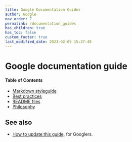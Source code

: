 ```yaml
---
title: Google Documentation Guides
author: Google
nav_order: 7
permalink: /documentation_guides
has_children: true
has_toc: false
custom_footer: true
last_modified_date: 2023-02-09 15:37:49
---
```

# Google documentation guide

#### Table of Contents

* [Markdown styleguide](style.md)
* [Best practices](best_practices.md)
* [README files](READMEs.md)
* [Philosophy](philosophy.md)

## See also

* [How to update this guide](https://goto.google.com/doc-guide), for Googlers.
